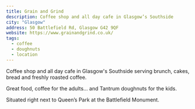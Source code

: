 ```yaml
---
title: Grain and Grind
description: Coffee shop and all day cafe in Glasgow’s Southside
city: "Glasgow"
address: 50 Battlefield Rd, Glasgow G42 9QF
website: https://www.grainandgrind.co.uk/
tags:
  - coffee
  - doughnuts
  - location
---
```

Coffee shop and all day cafe in Glasgow's Southside serving brunch, cakes, bread and freshly roasted coffee.

Great food, coffee for the adults… and Tantrum doughnuts for the kids.

Situated right next to Queen’s Park at the Battlefield Monument.
